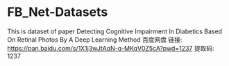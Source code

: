 # FB_Net-Datasets
This is dataset of paper Detecting Cognitive Impairment In Diabetics  Based On Retinal Photos By A Deep Learning Method
百度网盘
链接: https://pan.baidu.com/s/1X1j3wJtAqN-q-MKqV0Z5cA?pwd=1237 提取码: 1237
